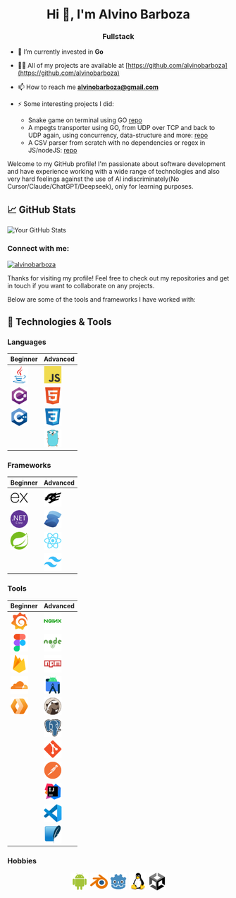 <h1 align="center">Hi 👋, I'm Alvino Barboza</h1>
<h3 align="center">Fullstack</h3>

- 🌳 I’m currently invested in **Go**

- 👨‍💻 All of my projects are available at [https://github.com/alvinobarboza](https://github.com/alvinobarboza)

- 📫 How to reach me **alvinobarboza@gmail.com**

- ⚡ Some interesting projects I did:
    - Snake game on terminal using GO [repo](https://github.com/alvinobarboza/snake)
    - A mpegts transporter using GO, from UDP over TCP and back to UDP again, using concurrency, data-structure and more: [repo](https://github.com/alvinobarboza/udp-tcp-udp)
    - A CSV parser from scratch with no dependencies or regex in JS/nodeJS: [repo](https://gist.github.com/alvinobarboza/61cfe68c90ff19a1ebb5e7dc2dc05fc7)

Welcome to my GitHub profile! I'm passionate about software development and have experience working with a wide range of technologies and also very hard feelings against the use of AI indiscriminately(No Cursor/Claude/ChatGPT/Deepseek), only for learning purposes.

## 📈 GitHub Stats

![Your GitHub Stats](https://github-readme-stats.vercel.app/api?username=alvinobarboza&show_icons=true&theme=radical)

<h3 align="left">Connect with me:</h3>
<p align="left">
    <a href="https://linkedin.com/in/alvinobarboza" target="blank">
        <img align="center" src="https://raw.githubusercontent.com/rahuldkjain/github-profile-readme-generator/master/src/images/icons/Social/linked-in-alt.svg" alt="alvinobarboza" height="30" width="40" />
    </a>
</p>

Thanks for visiting my profile! Feel free to check out my repositories and get in touch if you want to collaborate on any projects.

Below are some of the tools and frameworks I have worked with:

## 🚀 Technologies & Tools

### Languages 

| Beginner | Advanced |
| -------- | -------- |
| <img src="https://raw.githubusercontent.com/alvinobarboza/alvinobarboza/main/icons/java-original.svg" alt="Java" width="40" height="40"/> | <img src="https://raw.githubusercontent.com/alvinobarboza/alvinobarboza/main/icons/javascript-original.svg" alt="JavaScript" width="40" height="40"/> |
| <img src="https://raw.githubusercontent.com/alvinobarboza/alvinobarboza/main/icons/csharp-original.svg" alt="C#" width="40" height="40"/> | <img src="https://raw.githubusercontent.com/alvinobarboza/alvinobarboza/main/icons/html5-original.svg" alt="HTML5" width="40" height="40"/> |
| <img src="https://raw.githubusercontent.com/alvinobarboza/alvinobarboza/main/icons/cplusplus-original.svg" alt="C++" width="40" height="40"/> | <img src="https://raw.githubusercontent.com/alvinobarboza/alvinobarboza/main/icons/css3-original.svg" alt="CSS3" width="40" height="40"/> |
|  | <img src="https://raw.githubusercontent.com/alvinobarboza/alvinobarboza/main/icons/go-original.svg" alt="Go" width="40" height="40"/> |

### Frameworks

| Beginner | Advanced |  
| -------- | -------- | 
| <img src="https://raw.githubusercontent.com/alvinobarboza/alvinobarboza/main/icons/express-original.svg" alt="Express.js" width="40" height="40"/> | <img src="https://raw.githubusercontent.com/alvinobarboza/alvinobarboza/main/icons/fastify-original.svg" alt="Fastify" width="40" height="40"/> | 
| <img src="https://raw.githubusercontent.com/alvinobarboza/alvinobarboza/main/icons/dotnetcore-original.svg" alt=".NET Core" width="40" height="40"/> | <img src="https://raw.githubusercontent.com/alvinobarboza/alvinobarboza/main/icons/solidjs-original.svg" alt="SolidJS" width="40" height="40"/> |
| <img src="https://raw.githubusercontent.com/alvinobarboza/alvinobarboza/main/icons/spring-original.svg" alt="Spring" width="40" height="40"/> | <img src="https://raw.githubusercontent.com/alvinobarboza/alvinobarboza/main/icons/react-original.svg" alt="React" width="40" height="40"/> |
|  | <img src="https://raw.githubusercontent.com/alvinobarboza/alvinobarboza/main/icons/tailwindcss-original.svg" alt="Tailwind CSS" width="40" height="40"/> |

### Tools 

| Beginner | Advanced |
| -------- | -------- |
| <img src="https://raw.githubusercontent.com/alvinobarboza/alvinobarboza/main/icons/grafana-original.svg" alt="Grafana" width="40" height="40"/> |<img src="https://raw.githubusercontent.com/alvinobarboza/alvinobarboza/main/icons/nginx-original.svg" alt="Nginx" width="40" height="40"/> |
| <img src="https://raw.githubusercontent.com/alvinobarboza/alvinobarboza/main/icons/figma-original.svg" alt="Figma" width="40" height="40"/> | <img src="https://raw.githubusercontent.com/alvinobarboza/alvinobarboza/main/icons/nodejs-plain-wordmark.svg" alt="Node.js" width="40" height="40"/> |
| <img src="https://raw.githubusercontent.com/alvinobarboza/alvinobarboza/main/icons/firebase-original.svg" alt="Firebase" width="40" height="40"/> | <img src="https://raw.githubusercontent.com/alvinobarboza/alvinobarboza/main/icons/npm-original-wordmark.svg" alt="npm" width="40" height="40"/> |
| <img src="https://raw.githubusercontent.com/alvinobarboza/alvinobarboza/main/icons/cloudflare-original.svg" alt="Cloudflare" width="40" height="40"/> | <img src="https://raw.githubusercontent.com/alvinobarboza/alvinobarboza/main/icons/androidstudio-original.svg" alt="Android Studio" width="40"/> |
| <img src="https://raw.githubusercontent.com/alvinobarboza/alvinobarboza/main/icons/cloudflareworkers-original.svg" alt="Cloudflare Workers" width="40" height="40"/> | <img src="https://raw.githubusercontent.com/alvinobarboza/alvinobarboza/main/icons/dbeaver-original.svg" alt="DBeaver" width="40" height="40"/> |
|  | <img src="https://raw.githubusercontent.com/alvinobarboza/alvinobarboza/main/icons/postgresql-original.svg" alt="PostgreSQL" width="40" heigh="40"/> |
|  | <img src="https://raw.githubusercontent.com/alvinobarboza/alvinobarboza/main/icons/git-original.svg" alt="Git" width="40" height="40"/> |
|  | <img src="https://raw.githubusercontent.com/alvinobarboza/alvinobarboza/main/icons/postman-original.svg" alt="Postman" width="40" height="40"/> |
|  | <img src="https://raw.githubusercontent.com/alvinobarboza/alvinobarboza/main/icons/intellij-original.svg" alt="IntelliJ IDEA" width="40" height="40"/> |
|  | <img src="https://raw.githubusercontent.com/alvinobarboza/alvinobarboza/main/icons/vscode-original.svg" alt="VSCode" width="40" height="40"/> |
|  | <img src="https://raw.githubusercontent.com/alvinobarboza/alvinobarboza/main/icons/sqlite-original.svg" alt="SQLite" width="40" height="40"/> |

### Hobbies
<p align="center">
  <img src="https://raw.githubusercontent.com/alvinobarboza/alvinobarboza/main/icons/android-original.svg" alt="Android" width="40" height="40"/> 
  <img src="https://raw.githubusercontent.com/alvinobarboza/alvinobarboza/main/icons/blender-original.svg" alt="Blender" width="40" height="40"/>
  <img src="https://raw.githubusercontent.com/alvinobarboza/alvinobarboza/main/icons/godot-original.svg" alt="Godot" width="40" height="40"/>
  <img src="https://raw.githubusercontent.com/alvinobarboza/alvinobarboza/main/icons/linux-original.svg" alt="Linux" width="40" height="40"/>
  <img src="https://raw.githubusercontent.com/alvinobarboza/alvinobarboza/main/icons/unity-original.svg" alt="Unity" width="40" height="40"/>
</p>

